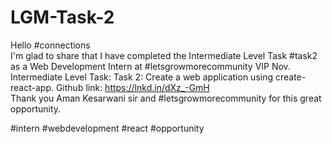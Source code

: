 # LGM-Task-2
Hello #connections  
I'm glad to share that I have completed the Intermediate Level Task #task2 as a Web Development Intern at #letsgrowmorecommunity VIP Nov.  
Intermediate Level Task:  Task 2: Create a web application using create-react-app. 
Github link: https://lnkd.in/dXz_-GmH   
Thank you Aman Kesarwani sir and #letsgrowmorecommunity for this great opportunity.  

#intern #webdevelopment #react #opportunity
